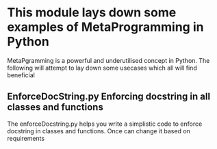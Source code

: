 # This module lays down some examples of MetaProgramming in Python
MetaPgramming is a powerful and underutilised concept in Python. The following will attempt to lay down some usecases which all will find beneficial

## EnforceDocString.py Enforcing docstring in all classes and functions
The enforceDocstring.py helps you write a simplistic code to enforce docstring in classes and functions. Once can change it based on requirements
